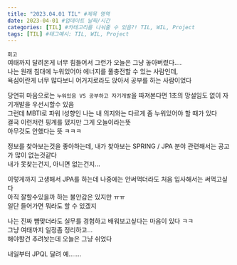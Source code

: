 ```yaml
---
title: "2023.04.01 TIL" #제목 영역
date: 2023-04-01 #업데이트 날짜/시간
categories: [TIL] #카테고리를 나눠줄 수 있음?! TIL, WIL, Project
tags: [TIL] #태그예시: TIL, WIL, Project
---
```


`회고`  
여태까지 달려온게 너무 힘들어서 그런가 오늘은 그냥 놓아버렸다....  
나는 원래 침대에 누워있어야 에너지를 풀충전할 수 있는 사람인데,  
욕심이란게 너무 많다보니 어거지로라도 앉아서 공부를 하는 사람이었다

당연히 마음으로는 `누워있음 VS 공부하고 자기개발`을 따져본다면 1초의 망설임도 없이 자기개발을 우선시할수 있음  
그런데 MBTI로 파워 I성향인 나는 내 의지와는 다르게 좀 누워있어야 할 때가 있다  
결국 이런저런 핑계를 댔지만 그게 오늘이라는뜻  
아무것도 안했다는 뜻 ㅋㅋㅋ

정보를 찾아보는것을 좋아하는데, 내가 찾아보는 SPRING / JPA 분야 관련해서는 공고가 많이 없는것같다  
내가 못찾는건지, 아니면 없는건지...

이렇게까지 고생해서 JPA를 하는데 나중에는 안써먹더라도 처음 입사해서는 써먹고싶다  
아직 잘할수있을까 하는 불안감은 있지만 ㅠㅠ  
일단 들어가면 뭐라도 할 수 있겠지

나는 진짜 뺨맞더라도 실무를 경험하고 배워보고싶다는 마음이 있다 ㅋㅋ  
그냥 여태까지 일정좀 정리하고...  
해야할건 추려놧는데 오늘은 그냥 쉬었다

내일부터 JPQL 달려 예.......  

